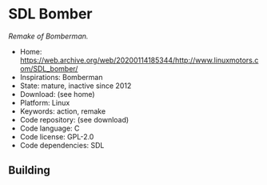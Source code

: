 # SDL Bomber

_Remake of Bomberman._

- Home: https://web.archive.org/web/20200114185344/http://www.linuxmotors.com/SDL_bomber/
- Inspirations: Bomberman
- State: mature, inactive since 2012
- Download: (see home)
- Platform: Linux
- Keywords: action, remake
- Code repository: (see download)
- Code language: C
- Code license: GPL-2.0
- Code dependencies: SDL

## Building
